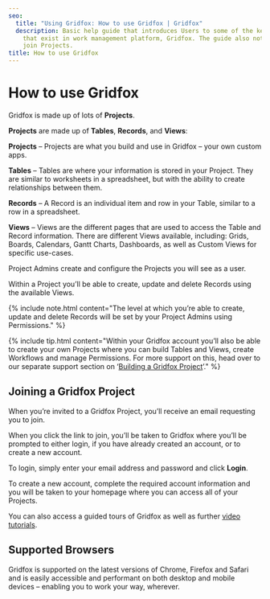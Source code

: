 ```yaml
---
seo:
  title: "Using Gridfox: How to use Gridfox | Gridfox"
  description: Basic help guide that introduces Users to some of the key concepts
    that exist in work management platform, Gridfox. The guide also notes how to
    join Projects.
title: How to use Gridfox
---
```


# How to use Gridfox

Gridfox is made up of lots of **Projects**.

**Projects** are made up of **Tables**, **Records**, and **Views**:

**Projects** – Projects are what you build and use in Gridfox – your own custom apps.

**Tables** – Tables are where your information is stored in your Project. They are similar to worksheets in a spreadsheet, but with the ability to create relationships between them.

**Records** – A Record is an individual item and row in your Table, similar to a row in a spreadsheet.

**Views** – Views are the different pages that are used to access the Table and Record information. There are different Views available, including: Grids, Boards, Calendars, Gantt Charts, Dashboards, as well as Custom Views for specific use-cases.

Project Admins create and configure the Projects you will see as a user.

Within a Project you’ll be able to create, update and delete Records using the available Views.

{% include note.html content="The level at which you’re able to create, update and delete Records will be set by your Project Admins using Permissions." %}

{% include tip.html content="Within your Gridfox account you’ll also be able to create your own Projects where you can build Tables and Views, create Workflows and manage Permissions. For more support on this, head over to our separate support section on ‘[Building a Gridfox Project](/building-a-project/how-to-use-gridfox)’." %}

## Joining a Gridfox Project

When you’re invited to a Gridfox Project, you’ll receive an email requesting you to join.

When you click the link to join, you’ll be taken to Gridfox where you’ll be prompted to either login, if you have already created an account, or to create a new account.

To login, simply enter your email address and password and click **Login**.

To create a new account, complete the required account information and you will be taken to your homepage where you can access all of your Projects.

You can also access a guided tours of Gridfox as well as further [video tutorials](https://www.youtube.com/channel/UCfLfW80Nf51-BynW2awMINg).

## Supported Browsers

Gridfox is supported on the latest versions of Chrome, Firefox and Safari and is easily accessible and performant on both desktop and mobile devices – enabling you to work your way, wherever.
